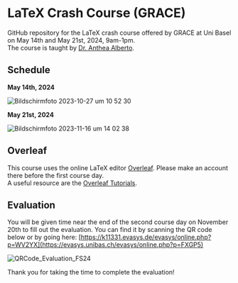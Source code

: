 # LaTeX Crash Course (GRACE)

GitHub repository for the LaTeX crash course offered by GRACE at Uni Basel on May 14th and May 21st, 2024, 9am-1pm.\
The course is taught by [Dr. Anthea Alberto](https://rise.unibas.ch/de/team/anthea-alberto/).

## Schedule

**May 14th, 2024**

![Bildschirmfoto 2023-10-27 um 10 52 30](https://github.com/RISE-UNIBAS/grace_latex_HS23/assets/94174603/ca752d15-5986-42f4-a88e-b267b3edc286)

**May 21st, 2024**

![Bildschirmfoto 2023-11-16 um 14 02 38](https://github.com/RISE-UNIBAS/grace_latex_HS23/assets/94174603/7ec17354-f235-4e7d-ac9b-d85563228e71)

## Overleaf

This course uses the online LaTeX editor [Overleaf](https://www.overleaf.com). Please make an account there before the first course day.\
A useful resource are the [Overleaf Tutorials](https://www.overleaf.com/learn).

## Evaluation

You will be given time near the end of the second course day on November 20th to fill out the evaluation. You can find it by scanning the QR code below or by going here: [https://k11331.evasys.de/evasys/online.php?p=WV2YX](https://evasys.unibas.ch/evasys/online.php?p=FXGP5)

![QRCode_Evaluation_FS24](https://github.com/RISE-UNIBAS/grace_latex_FS24/assets/94174603/bb144fd5-3310-4fab-ad91-7a30627ac01c)


Thank you for taking the time to complete the evaluation!
